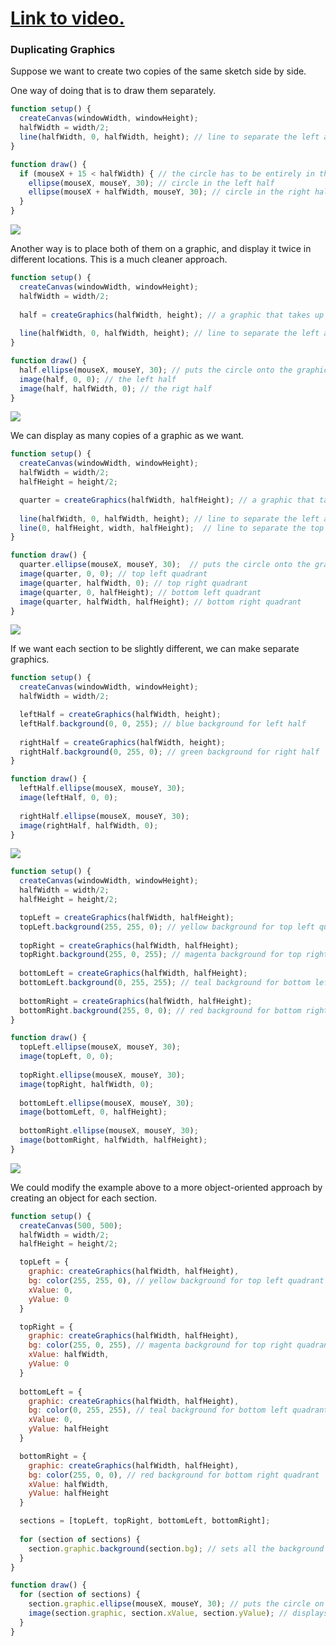 # [Link to video.](https://www.youtube.com/watch?v=0YhysudrdiU&list=PLVD25niNi0Bmz_QDPAm_KPNxGRWDfVZnO)

### Duplicating Graphics 

Suppose we want to create two copies of the same sketch side by side.

One way of doing that is to draw them separately.

```javascript
function setup() {
  createCanvas(windowWidth, windowHeight);
  halfWidth = width/2;
  line(halfWidth, 0, halfWidth, height); // line to separate the left and right half
}

function draw() {
  if (mouseX + 15 < halfWidth) { // the circle has to be entirely in the left half
    ellipse(mouseX, mouseY, 30); // circle in the left half
    ellipse(mouseX + halfWidth, mouseY, 30); // circle in the right half
  }
}
```

![](../../Images/Graphics_5.png)

Another way is to place both of them on a graphic, and display it twice in different locations. This is a much cleaner approach.

```javascript
function setup() {
  createCanvas(windowWidth, windowHeight);
  halfWidth = width/2;
  
  half = createGraphics(halfWidth, height); // a graphic that takes up half the canvas
  
  line(halfWidth, 0, halfWidth, height); // line to separate the left and right half 
}

function draw() {
  half.ellipse(mouseX, mouseY, 30); // puts the circle onto the graphic (if it's out of bounds it won't draw)
  image(half, 0, 0); // the left half
  image(half, halfWidth, 0); // the rigt half
}
```

![](../../Images/Graphics_5.png)

We can display as many copies of a graphic as we want.

```javascript
function setup() {
  createCanvas(windowWidth, windowHeight);
  halfWidth = width/2;
  halfHeight = height/2;

  quarter = createGraphics(halfWidth, halfHeight); // a graphic that takes up a quarter of the canvas
  
  line(halfWidth, 0, halfWidth, height); // line to separate the left and right half 
  line(0, halfHeight, width, halfHeight);  // line to separate the top and bottom half 
}

function draw() {
  quarter.ellipse(mouseX, mouseY, 30);  // puts the circle onto the graphic (if it's out of bounds it won't draw)
  image(quarter, 0, 0); // top left quadrant
  image(quarter, halfWidth, 0); // top right quadrant
  image(quarter, 0, halfHeight); // bottom left quadrant
  image(quarter, halfWidth, halfHeight); // bottom right quadrant
}
```

![](../../Images/Graphics_6.png)

If we want each section to be slightly different, we can make separate graphics.

```javascript
function setup() {
  createCanvas(windowWidth, windowHeight);
  halfWidth = width/2;

  leftHalf = createGraphics(halfWidth, height);
  leftHalf.background(0, 0, 255); // blue background for left half
  
  rightHalf = createGraphics(halfWidth, height);
  rightHalf.background(0, 255, 0); // green background for right half
}

function draw() {
  leftHalf.ellipse(mouseX, mouseY, 30); 
  image(leftHalf, 0, 0);
  
  rightHalf.ellipse(mouseX, mouseY, 30);
  image(rightHalf, halfWidth, 0);
}
```


![](../../Images/Graphics_7.png)

```javascript
function setup() {
  createCanvas(windowWidth, windowHeight);
  halfWidth = width/2;
  halfHeight = height/2;

  topLeft = createGraphics(halfWidth, halfHeight);
  topLeft.background(255, 255, 0); // yellow background for top left quadrant
  
  topRight = createGraphics(halfWidth, halfHeight);
  topRight.background(255, 0, 255); // magenta background for top right quadrant
  
  bottomLeft = createGraphics(halfWidth, halfHeight);
  bottomLeft.background(0, 255, 255); // teal background for bottom left quadrant
  
  bottomRight = createGraphics(halfWidth, halfHeight);
  bottomRight.background(255, 0, 0); // red background for bottom right quadrant
}

function draw() {
  topLeft.ellipse(mouseX, mouseY, 30);
  image(topLeft, 0, 0);
  
  topRight.ellipse(mouseX, mouseY, 30);
  image(topRight, halfWidth, 0);
  
  bottomLeft.ellipse(mouseX, mouseY, 30);
  image(bottomLeft, 0, halfHeight);
  
  bottomRight.ellipse(mouseX, mouseY, 30);
  image(bottomRight, halfWidth, halfHeight);
}
```

![](../../Images/Graphics_8.png)

We could modify the example above to a more object-oriented approach by creating an object for each section.

```javascript
function setup() {
  createCanvas(500, 500);
  halfWidth = width/2;
  halfHeight = height/2;

  topLeft = {
    graphic: createGraphics(halfWidth, halfHeight),
    bg: color(255, 255, 0), // yellow background for top left quadrant
    xValue: 0,
    yValue: 0
  }

  topRight = {
    graphic: createGraphics(halfWidth, halfHeight),
    bg: color(255, 0, 255), // magenta background for top right quadrant
    xValue: halfWidth,
    yValue: 0
  }
  
  bottomLeft = {
    graphic: createGraphics(halfWidth, halfHeight),
    bg: color(0, 255, 255), // teal background for bottom left quadrant
    xValue: 0,
    yValue: halfHeight
  }

  bottomRight = {
    graphic: createGraphics(halfWidth, halfHeight),
    bg: color(255, 0, 0), // red background for bottom right quadrant
    xValue: halfWidth,
    yValue: halfHeight
  }

  sections = [topLeft, topRight, bottomLeft, bottomRight];
  
  for (section of sections) {
    section.graphic.background(section.bg); // sets all the background colours
  }
}

function draw() {
  for (section of sections) {
    section.graphic.ellipse(mouseX, mouseY, 30); // puts the circle on all the graphics
    image(section.graphic, section.xValue, section.yValue); // displays all the graphics in the correct location
  }
}
```
